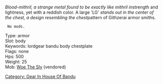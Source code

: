 *Blood-mithril, a strange metal found to be exactly like mithril
in*strength and lightness, yet with a reddish color. A large 'LG'
*stands out in the center of the chest, a design resembling the
chest*pattern of Githzerai armor smiths.

` No mods.`

Type: armor  
Slot: body  
Keywords: lordgear bandu body chestplate  
Flags: none  
Hps: 500  
Weight: 25  
Mob: [Woe The Sly](Woe_The_Sly "wikilink") (vendored)  

[Category: Gear In House Of
Bandu](Category:_Gear_In_House_Of_Bandu "wikilink")
